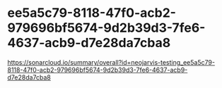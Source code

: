 # ee5a5c79-8118-47f0-acb2-979696bf5674-9d2b39d3-7fe6-4637-acb9-d7e28da7cba8
https://sonarcloud.io/summary/overall?id=neojarvis-testing_ee5a5c79-8118-47f0-acb2-979696bf5674-9d2b39d3-7fe6-4637-acb9-d7e28da7cba8
